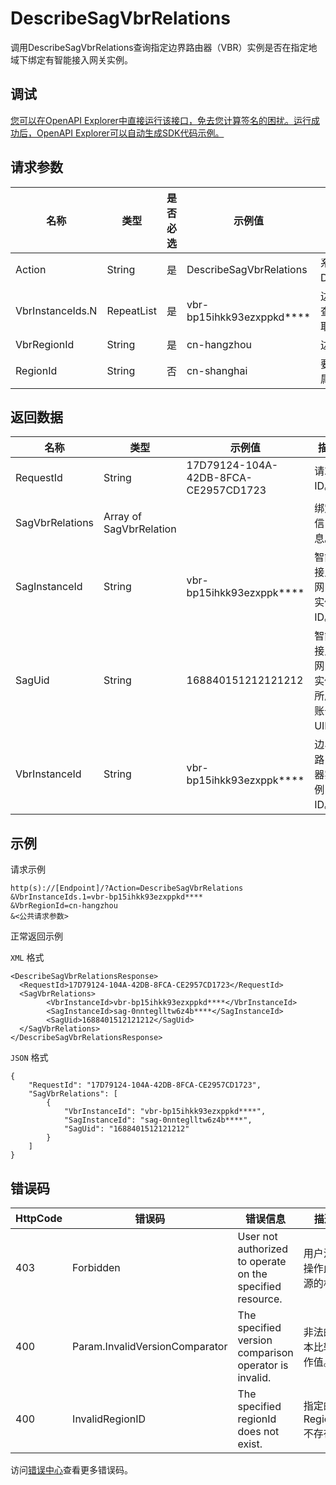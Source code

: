 # DescribeSagVbrRelations

调用DescribeSagVbrRelations查询指定边界路由器（VBR）实例是否在指定地域下绑定有智能接入网关实例。

## 调试

[您可以在OpenAPI Explorer中直接运行该接口，免去您计算签名的困扰。运行成功后，OpenAPI Explorer可以自动生成SDK代码示例。](https://api.aliyun.com/#product=Smartag&api=DescribeSagVbrRelations&type=RPC&version=2018-03-13)

## 请求参数

|名称|类型|是否必选|示例值|描述|
|--|--|----|---|--|
|Action|String|是|DescribeSagVbrRelations|系统规定参数。取值：DescribeSagVbrRelations。 |
|VbrInstanceIds.N|RepeatList|是|vbr-bp15ihkk93ezxppkd\*\*\*\*|边界路由器实例ID。可以一次查询多个边界路由器实例，N取值最大为**20**。 |
|VbrRegionId|String|是|cn-hangzhou|边界路由器实例所属地域ID。 |
|RegionId|String|否|cn-shanghai|要查询的智能接入网关实例所属地域ID。 |

## 返回数据

|名称|类型|示例值|描述|
|--|--|---|--|
|RequestId|String|17D79124-104A-42DB-8FCA-CE2957CD1723|请求ID。 |
|SagVbrRelations|Array of SagVbrRelation| |绑定信息。 |
|SagInstanceId|String|vbr-bp15ihkk93ezxppk\*\*\*\*|智能接入网关实例ID。 |
|SagUid|String|168840151212121212|智能接入网关实例所属账号UID。 |
|VbrInstanceId|String|vbr-bp15ihkk93ezxppk\*\*\*\*|边界路由器实例ID。 |

## 示例

请求示例

```
http(s)://[Endpoint]/?Action=DescribeSagVbrRelations
&VbrInstanceIds.1=vbr-bp15ihkk93ezxppkd****
&VbrRegionId=cn-hangzhou
&<公共请求参数>
```

正常返回示例

`XML` 格式

```
<DescribeSagVbrRelationsResponse>
  <RequestId>17D79124-104A-42DB-8FCA-CE2957CD1723</RequestId>
  <SagVbrRelations>
        <VbrInstanceId>vbr-bp15ihkk93ezxppkd****</VbrInstanceId>
        <SagInstanceId>sag-0nnteglltw6z4b****</SagInstanceId>
        <SagUid>1688401512121212</SagUid>
  </SagVbrRelations>
</DescribeSagVbrRelationsResponse>
```

`JSON` 格式

```
{
	"RequestId": "17D79124-104A-42DB-8FCA-CE2957CD1723",
	"SagVbrRelations": [
		{
			"VbrInstanceId": "vbr-bp15ihkk93ezxppkd****",
			"SagInstanceId": "sag-0nnteglltw6z4b****",
			"SagUid": "1688401512121212"
		}
	]
}
```

## 错误码

|HttpCode|错误码|错误信息|描述|
|--------|---|----|--|
|403|Forbidden|User not authorized to operate on the specified resource.|用户没有操作此资源的权限|
|400|Param.InvalidVersionComparator|The specified version comparison operator is invalid.|非法的版本比较操作值。|
|400|InvalidRegionID|The specified regionId does not exist.|指定的RegionId不存在|

访问[错误中心](https://error-center.aliyun.com/status/product/Smartag)查看更多错误码。

